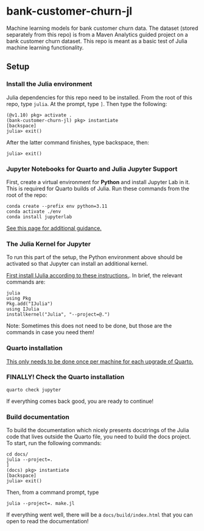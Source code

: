 # bank-customer-churn-jl
Machine learning models for bank customer churn data. The dataset (stored separately from this repo) is from a Maven Analytics guided project on a bank customer churn dataset. This repo is meant as a basic test of Julia machine learning functionality.

## Setup

### Install the Julia environment

Julia dependencies for this repo need to be installed. From the root of this repo, type `julia`. At the prompt, type `]`. Then type the following:

```
(@v1.10) pkg> activate .
(bank-customer-churn-jl) pkg> instantiate
[backspace]
julia> exit()
```

After the latter command finishes, type backspace, then:

```
julia> exit()
```

### Jupyter Notebooks for Quarto and Julia Jupyter Support

First, create a virtual environment for **Python** and install Jupyter Lab in it. This is required for Quarto builds of Julia. Run these commands from the root of the repo:

```
conda create --prefix env python=3.11
conda activate ./env
conda install jupyterlab
```

[See this page for additional guidance.](https://quarto.org/docs/projects/virtual-environments.html)

### The Julia Kernel for Jupyter

To run this part of the setup, the Python environment above should be activated so that Jupyter can install an additional kernel.

[First install IJulia according to these instructions.](https://julialang.github.io/IJulia.jl/stable/manual/installation/). In brief, the relevant commands are:

```
julia
using Pkg
Pkg.add("IJulia")
using IJulia
installkernel("Julia", "--project=@.")
```

Note: Sometimes this does not need to be done, but those are the commands in case you need them!

### Quarto installation

[This only needs to be done once per machine for each upgrade of Quarto.](https://quarto.org/docs/get-started/)

### FINALLY! Check the Quarto installation

```
quarto check jupyter
```

If everything comes back good, you are ready to continue!

### Build documentation

To build the documentation which nicely presents docstrings of the Julia code that lives outside the Quarto file, you need to build the docs project. To start, run the following commands:

```
cd docs/
julia --project=.
]
(docs) pkg> instantiate
[backspace]
julia> exit()
```

Then, from a command prompt, type

```
julia --project=. make.jl
```

If everything went well, there will be a `docs/build/index.html` that you can open to read the documentation!
